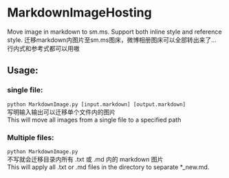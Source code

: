 # MarkdownImageHosting
Move image in markdown to sm.ms. Support both inline style and reference style. 
迁移markdown内图片至sm.ms图床，微博相册图床可以全部转出来了...
行内式和参考式都可以用嗷

## Usage: 
### single file:<br>
`python MarkdownImage.py [input.markdown] [output.markdown]` <br>
写明输入输出可以迁移单个文件内的图片<br>
This will move all images from a single file to a specified path<br>
### Multiple files:<br>
`python MarkdownImage.py` <br>
不写就会迁移目录内所有 .txt 或 .md 内的 markdown 图片<br>
This will apply all .txt or .md files in the directory to separate *_new.md.
